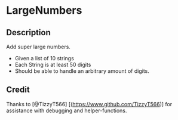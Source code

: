 # LargeNumbers
## Description

Add super large numbers. 
 - Given a list of 10 strings
 - Each String is at least 50 digits
 - Should be able to handle an arbitrary amount of digits. 

## Credit 
Thanks to [@TizzyT566] [(https://www.github.com/TizzyT566)] for assistance with debugging and helper-functions. 

